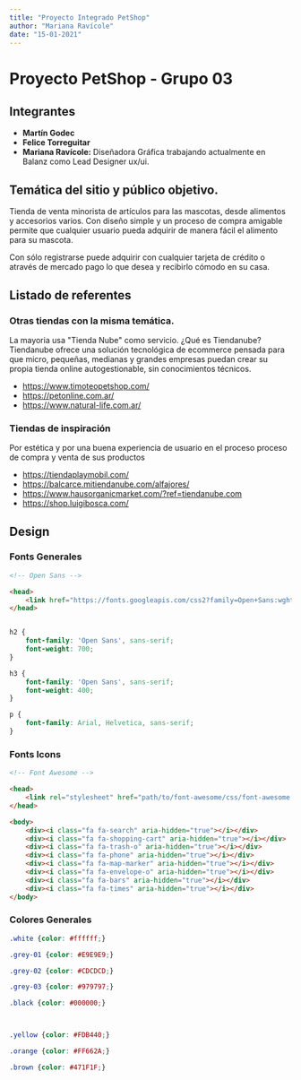 ```yaml
---
title: "Proyecto Integrado PetShop"
author: "Mariana Ravícole"
date: "15-01-2021"
---
```


# Proyecto PetShop - Grupo 03

## Integrantes

- **Martín Godec**
- **Felice Torreguitar**
- **Mariana Ravícole:** Diseñadora Gráfica trabajando actualmente en Balanz como Lead Designer ux/ui.


## Temática del sitio y público objetivo.

Tienda de venta minorista de artículos para las mascotas, desde alimentos y accesorios varios. Con diseño simple y un proceso de compra amigable permite que cualquier usuario pueda adquirir de manera fácil el alimento para su mascota.

Con sólo registrarse puede adquirir con cualquier tarjeta de crédito o através de mercado pago lo que desea y recibirlo cómodo en su casa.

## Listado de referentes
### Otras tiendas con la misma temática. 

La mayoria usa "Tienda Nube" como servicio. ¿Qué es Tiendanube? Tiendanube ofrece una solución tecnológica de ecommerce pensada para que micro, pequeñas, medianas y grandes empresas puedan crear su propia tienda online autogestionable, sin conocimientos técnicos. 

- https://www.timoteopetshop.com/
- https://petonline.com.ar/
- https://www.natural-life.com.ar/

### Tiendas de inspiración

Por estética y por una buena experiencia de usuario en el proceso proceso de compra y venta de sus productos

- https://tiendaplaymobil.com/
- https://balcarce.mitiendanube.com/alfajores/
- https://www.hausorganicmarket.com/?ref=tiendanube.com
- https://shop.luigibosca.com/

## Design

### Fonts Generales

```html
<!-- Open Sans -->

<head>
    <link href="https://fonts.googleapis.com/css2?family=Open+Sans:wght@400;700&display=swap" rel="stylesheet">
</head>

```

```css

h2 {
    font-family: 'Open Sans', sans-serif;
    font-weight: 700;
}

h3 {
    font-family: 'Open Sans', sans-serif;
    font-weight: 400;
}

p {
    font-family: Arial, Helvetica, sans-serif;
}

```

### Fonts Icons

```html
<!-- Font Awesome -->

<head>
    <link rel="stylesheet" href="path/to/font-awesome/css/font-awesome.min.css">
</head>

<body>
    <div><i class="fa fa-search" aria-hidden="true"></i></div>
    <div><i class="fa fa-shopping-cart" aria-hidden="true"></i></div>
    <div><i class="fa fa-trash-o" aria-hidden="true"></i></div>
    <div><i class="fa fa-phone" aria-hidden="true"></i></div>
    <div><i class="fa fa-map-marker" aria-hidden="true"></i></div>
    <div><i class="fa fa-envelope-o" aria-hidden="true"></i></div>
    <div><i class="fa fa-bars" aria-hidden="true"></i></div>
    <div><i class="fa fa-times" aria-hidden="true"></i></div>
</body>

```

### Colores Generales

```css
.white {color: #ffffff;}

.grey-01 {color: #E9E9E9;}

.grey-02 {color: #CDCDCD;}

.grey-03 {color: #979797;}

.black {color: #000000;}



.yellow {color: #FDB440;}

.orange {color: #FF662A;}

.brown {color: #471F1F;}

```